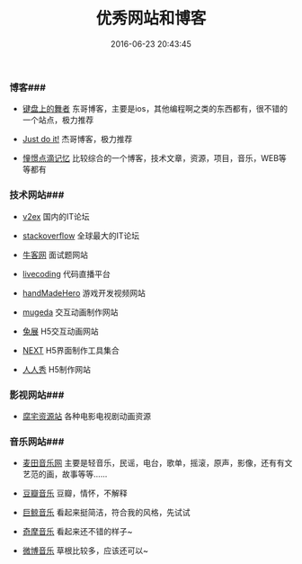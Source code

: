 ﻿---
title: 优秀网站和博客
date: 2016-06-23 20:43:45
tags: [网站,博客]
categories: 通用
---

### 博客###

- [键盘上的舞者](http://www.lrdup.net/) 东哥博客，主要是ios，其他编程啊之类的东西都有，很不错的一个站点，极力推荐

- [Just do it!](http://blog.csdn.net/whjkm) 杰哥博客，极力推荐


- [憧憬点滴记忆](https://www.licoy.cn/resource-sharing/fun-station)  比较综合的一个博客，技术文章，资源，项目，音乐，WEB等等都有



### 技术网站###

- [v2ex](http://www.v2ex.com/?tab=tech) 国内的IT论坛

- [stackoverflow](http://stackoverflow.com/) 全球最大的IT论坛

- [牛客网](http://www.nowcoder.com/) 面试题网站

- [livecoding](https://www.livecoding.tv/) 代码直播平台

- [handMadeHero](https://handmadehero.org) 游戏开发视频网站

- [mugeda](http://www.mugeda.com/animation/new) 交互动画制作网站

- [兔展](http://www.rabbitpre.com/) H5交互动画网站

- [NEXT](https://next.36kr.com/posts/collections/61) H5界面制作工具集合

- [人人秀](http://www.rrxiu.net/) H5制作网站

### 影视网站###

- [腐宅资源站](http://www.zhaifu.cc/bl/dianying/) 各种电影电视剧动画资源

### 音乐网站###

- [麦田音乐网](http://www.mtyyw.com) 主要是轻音乐，民谣，电台，歌单，摇滚，原声，影像，还有有文艺范的画，故事等等......

- [豆瓣音乐](https://music.douban.com/) 豆瓣，情怀，不解释

- [巨鲸音乐](http://www.top100.cn/) 看起来挺简洁，符合我的风格，先试试

- [奇摩音乐](https://yahoo.streetvoice.com/) 看起来还不错的样子~

- [微博音乐](http://music.weibo.com/) 草根比较多，应该还可以~


<!-- more -->